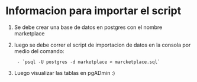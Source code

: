<h1>Informacion para importar el script</h1>

1. Se debe crear una base de datos en postgres con el nombre marketplace
2. luego se debe correr el script de importacion de datos en la consola por medio del comando:

        - `psql -U postgres -d marketplace < marcketplace.sql` 

3. Luego visualizar las tablas en pgADmin :)

        
    
            
                   
            
    


